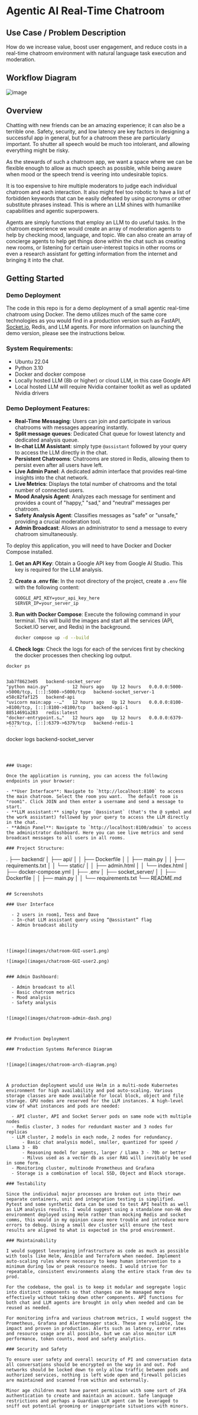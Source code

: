 # Agentic AI Real-Time Chatroom

## Use Case / Problem Description

How do we increase value, boost user engagement, and reduce costs in a real-time chatroom environment with natural language task execution and moderation.

## Workflow Diagram


![image](images/chatroom-workflow.png)


## Overview

Chatting with new friends can be an amazing experience; it can also be a terrible one. Safety, security, and low latency are key factors in designing a successful app in general, but for a chatroom these are particularly important. To shutter all speech would be much too intolerant, and allowing everything might be risky.

As the stewards of such a chatroom app, we want a space where we can be flexible enough to allow as much speech as possible, while being aware when mood or the speech trend is veering into undesirable topics.

It is too expensive to hire multiple moderators to judge each individual chatroom and each interaction. It also might feel too robotic to have a list of forbidden keywords that can be easily defeated by using acronyms or other substitute phrases instead. This is where an LLM shines with humanlike capabilities and agentic superpowers.

Agents are simply functions that employ an LLM to do useful tasks. In the chatroom experience we would create an array of moderation agents to help by checking mood, language, and topic. We can also create an array of concierge agents to help get things done within the chat such as creating new rooms, or listening for certain user-interest topics in other rooms or even a research assistant for getting information from the internet and bringing it into the chat.

## Getting Started

### Demo Deployment

The code in this repo is for a demo deployment of a small agentic real-time chatroom using Docker. The demo utilizes much of the same core technologies as you would find in a production version such as FastAPI, [Socket.io](http://socket.io), Redis, and LLM agents. For more information on launching the demo version, please see the instructions below.

### System Requirements:

  - Ubuntu 22.04
  - Python 3.10
  - Docker and docker compose
  - Locally hosted LLM (8b or higher) or cloud LLM, in this case Google API
  - Local hosted LLM will require Nvidia container toolkit as well as updated Nvidia drivers

### Demo Deployment Features:

  - **Real-Time Messaging**: Users can join and participate in various chatrooms with messages appearing instantly.
  - **Split message queues**: Dedicated Chat queue for lowest latencty and dedicated analysis queue.
  - **In-chat LLM Assistant**: simply type `@assistant` followed by your query to access the LLM directly in the chat.
  - **Persistent Chatrooms**: Chatrooms are stored in Redis, allowing them to persist even after all users have left.
  - **Live Admin Panel**: A dedicated admin interface that provides real-time insights into the chat network.
  - **Live Metrics**: Displays the total number of chatrooms and the total number of connected users.
  - **Mood Analysis Agent**: Analyzes each message for sentiment and provides a count of "happy," "sad," and "neutral" messages per chatroom.
  - **Safety Analysis Agent**: Classifies messages as "safe" or "unsafe," providing a crucial moderation tool.
  - **Admin Broadcast**: Allows an administrator to send a message to every chatroom simultaneously.

To deploy this application, you will need to have Docker and Docker Compose installed.

1.  **Get an API Key**: Obtain a Google API key from Google AI Studio. This key is required for the LLM analysis.
2.  **Create a .env file**: In the root directory of the project, create a `.env` file with the following content:
    ``` 
    GOOGLE_API_KEY=your_api_key_here
    SERVER_IP=your_server_ip  
    ```
3.  **Run with Docker Compose**: Execute the following command in your terminal. This will build the images and start all the services (API, Socket.IO server, and Redis) in the background.
    ``` bash
    docker compose up -d --build
    
    ```

4.  **Check logs**: Check the logs for each of the services first by checking the docker processes then checking log output.

   ```
docker ps 


3ab7f8623e05   backend-socket_server                                      "python main.py"         12 hours ago   Up 12 hours   0.0.0.0:5000->5000/tcp, [::]:5000->5000/tcp   backend-socket_server-1
e58c82faf125   backend-api                                                "uvicorn main:app --…"   12 hours ago   Up 12 hours   0.0.0.0:8100->8100/tcp, [::]:8100->8100/tcp   backend-api-1
88514691a283   redis:latest                                               "docker-entrypoint.s…"   12 hours ago   Up 12 hours   0.0.0.0:6379->6379/tcp, [::]:6379->6379/tcp   backend-redis-1
    ```

   ```
docker logs backend-socket_server

   ```



### Usage:

Once the application is running, you can access the following endpoints in your browser:

  - **User Interface**: Navigate to `http://localhost:8100` to access the main chatroom. Select the room you want.  The default room is "room1". Click JOIN and then enter a username and send a message to start.
  - **LLM assistant:** simply type `@assistant` (that's the @ symbol and the work assistant) followed by your query to access the LLM directly in the chat.
  - **Admin Panel**: Navigate to `http://localhost:8100/admin` to access the administrator dashboard. Here you can see live metrics and send broadcast messages to all users in all rooms.

### Project Structure:

``` 
.
├── backend/
│   ├── api/
│   │   ├── Dockerfile
│   │   ├── main.py
│   │   ├── requirements.txt
│   │   └── static/
│   │       ├── admin.html
│   │       └── index.html
│   ├── docker-compose.yml
│   ├── .env
│   ├── socket_server/
│   │   ├── Dockerfile
│   │   ├── main.py
│   │   └── requirements.txt
└── README.md

```

## Screenshots

### User Interface

  - 2 users in room1, Tess and Dave
  - In-chat LLM assistant query using “@assistant” flag
  - Admin broadcast ability




![image](images/chatroom-GUI-user1.png)

![image](images/chatroom-GUI-user2.png)


### Admin Dashboard:

  - Admin broadcast to all
  - Basic chatroom metrics
  - Mood analysis
  - Safety analysis


![image](images/chatroom-admin-dash.png)



## Production Deployment

### Production Systems Reference Diagram


![image](images/chatroom-arch-diagram.png)



A production deployment would use Helm in a multi-node Kubernetes environment for high availability and pod auto-scaling. Various storage classes are made available for local block, object and file storage. GPU nodes are reserved for the LLM instances. A high-level view of what instances and pods are needed:

  - API cluster, API and Socket Server pods on same node with multiple nodes
  - Redis cluster, 3 nodes for redundant master and 3 nodes for replicas
  - LLM cluster, 2 models in each node, 2 nodes for redundancy.
      - Basic chat analysis model, smaller, quantized for speed / Llama 3 - 8b
      - Reasoning model for agents, larger / Llama 3 - 70b or better
      - Milvus used as a vector db as user RAG will inevitably be used in some form.
  - Monitoring cluster, multinode Prometheus and Grafana
  - Storage is a combination of local SSD, Object and Block storage.

### Testability

Since the individual major processes are broken out into their own separate containers, unit and integration testing is simplified. Pytest and some synthetic data can be used to test API health as well as LLM analysis results. I would suggest using a standalone non-HA dev environment deployed using Helm rather than mocking Redis and socket comms, this would in my opinion cause more trouble and introduce more errors to debug. Using a small dev cluster will ensure the test results are aligned to what is expected in the prod environment.

### Maintainability

I would suggest leveraging infrastructure as code as much as possible with tools like Helm, Ansible and Terraform when needed. Implement auto-scaling rules where necessary to keep human intervention to a minimum during low or peak resource needs. I would strive for repeatable, consistent environments along the entire stack from dev to prod.

For the codebase, the goal is to keep it modular and segregate logic into distinct components so that changes can be managed more effectively without taking down other components. API functions for both chat and LLM agents are brought in only when needed and can be reused as needed.

For monitoring infra and various chatroom metrics, I would suggest the Prometheus, Grafana and Alertmanager stack. These are reliable, low impact and proven in production. Alerts such as latency, error rates and resource usage are all possible, but we can also monitor LLM performance, token counts, mood and safety analytics.

### Security and Safety

To ensure user safety and overall security of PI and conversation data all conversations should be encrypted on the way in and out. Pod networks should be locked down to only allow traffic between pods and authorized services, nothing is left wide open and firewall policies are maintained and scanned from within and externally.

Minor age children must have parent permission with some sort of 2FA authentication to create and maintain an account. Safe language restrictions and perhaps a Guardian LLM agent can be leveraged to sniff out potential grooming or inappropriate situations with minors.

